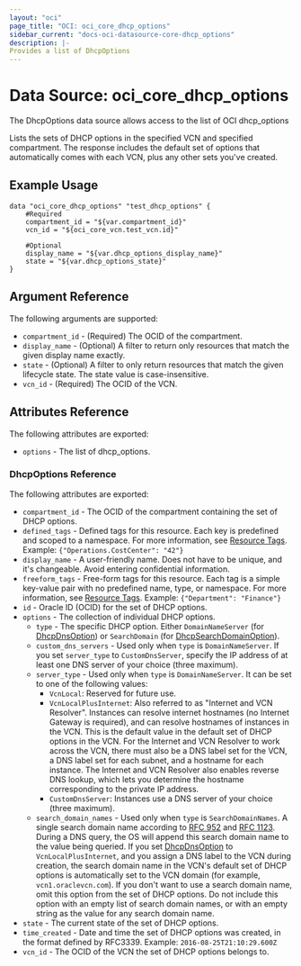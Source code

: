 ```yaml
---
layout: "oci"
page_title: "OCI: oci_core_dhcp_options"
sidebar_current: "docs-oci-datasource-core-dhcp_options"
description: |-
Provides a list of DhcpOptions
---
```

# Data Source: oci_core_dhcp_options
The DhcpOptions data source allows access to the list of OCI dhcp_options

Lists the sets of DHCP options in the specified VCN and specified compartment.
The response includes the default set of options that automatically comes with each VCN,
plus any other sets you've created.


## Example Usage

```hcl
data "oci_core_dhcp_options" "test_dhcp_options" {
	#Required
	compartment_id = "${var.compartment_id}"
	vcn_id = "${oci_core_vcn.test_vcn.id}"

	#Optional
	display_name = "${var.dhcp_options_display_name}"
	state = "${var.dhcp_options_state}"
}
```

## Argument Reference

The following arguments are supported:

* `compartment_id` - (Required) The OCID of the compartment.
* `display_name` - (Optional) A filter to return only resources that match the given display name exactly. 
* `state` - (Optional) A filter to only return resources that match the given lifecycle state.  The state value is case-insensitive. 
* `vcn_id` - (Required) The OCID of the VCN.


## Attributes Reference

The following attributes are exported:

* `options` - The list of dhcp_options.

### DhcpOptions Reference

The following attributes are exported:

* `compartment_id` - The OCID of the compartment containing the set of DHCP options.
* `defined_tags` - Defined tags for this resource. Each key is predefined and scoped to a namespace. For more information, see [Resource Tags](https://docs.us-phoenix-1.oraclecloud.com/Content/General/Concepts/resourcetags.htm).  Example: `{"Operations.CostCenter": "42"}` 
* `display_name` - A user-friendly name. Does not have to be unique, and it's changeable. Avoid entering confidential information. 
* `freeform_tags` - Free-form tags for this resource. Each tag is a simple key-value pair with no predefined name, type, or namespace. For more information, see [Resource Tags](https://docs.us-phoenix-1.oraclecloud.com/Content/General/Concepts/resourcetags.htm).  Example: `{"Department": "Finance"}` 
* `id` - Oracle ID (OCID) for the set of DHCP options.
* `options` - The collection of individual DHCP options.
	* `type` - The specific DHCP option. Either `DomainNameServer` (for [DhcpDnsOption](https://docs.us-phoenix-1.oraclecloud.com/api/#/en/iaas/20160918/DhcpDnsOption/)) or `SearchDomain` (for [DhcpSearchDomainOption](https://docs.us-phoenix-1.oraclecloud.com/api/#/en/iaas/20160918/DhcpSearchDomainOption/)). 
	* `custom_dns_servers` -  Used only when `type` is `DomainNameServer`. If you set `server_type` to `CustomDnsServer`, specify the IP address of at least one DNS server of your choice (three maximum).
	* `server_type` - Used only when `type` is `DomainNameServer`. It can be set to one of the following values: 
	    * `VcnLocal`: Reserved for future use.
	    * `VcnLocalPlusInternet`: Also referred to as "Internet and VCN Resolver". Instances can resolve internet hostnames (no Internet Gateway is required), and can resolve hostnames of instances in the VCN. This is the default value in the default set of DHCP options in the VCN. For the Internet and VCN Resolver to work across the VCN, there must also be a DNS label set for the VCN, a DNS label set for each subnet, and a hostname for each instance. The Internet and VCN Resolver also enables reverse DNS lookup, which lets you determine the hostname corresponding to the private IP address.
	    * `CustomDnsServer`: Instances use a DNS server of your choice (three maximum).
	* `search_domain_names` - Used only when `type` is `SearchDomainNames`. A single search domain name according to [RFC 952](https://tools.ietf.org/html/rfc952) and [RFC 1123](https://tools.ietf.org/html/rfc1123). During a DNS query,
                              the OS will append this search domain name to the value being queried.
                              If you set [DhcpDnsOption](https://docs.us-phoenix-1.oraclecloud.com/api/#/en/iaas/20160918/DhcpDnsOption/) to `VcnLocalPlusInternet`,
                              and you assign a DNS label to the VCN during creation, the search domain name in the
                              VCN's default set of DHCP options is automatically set to the VCN domain (for example, `vcn1.oraclevcn.com`).
                              If you don't want to use a search domain name, omit this option from the set of DHCP options. Do not include this option with an empty list
                              of search domain names, or with an empty string as the value for any search domain name.
* `state` - The current state of the set of DHCP options.
* `time_created` - Date and time the set of DHCP options was created, in the format defined by RFC3339.  Example: `2016-08-25T21:10:29.600Z` 
* `vcn_id` - The OCID of the VCN the set of DHCP options belongs to.

